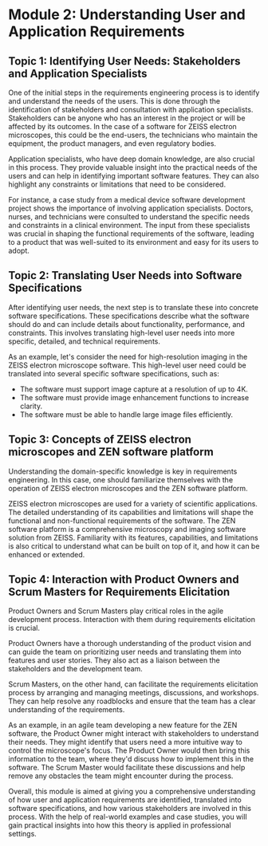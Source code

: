 # Module 2: Understanding User and Application Requirements

## Topic 1: Identifying User Needs: Stakeholders and Application Specialists
One of the initial steps in the requirements engineering process is to identify and understand the needs of the users. This is done through the identification of stakeholders and consultation with application specialists. Stakeholders can be anyone who has an interest in the project or will be affected by its outcomes. In the case of a software for ZEISS electron microscopes, this could be the end-users, the technicians who maintain the equipment, the product managers, and even regulatory bodies.

Application specialists, who have deep domain knowledge, are also crucial in this process. They provide valuable insight into the practical needs of the users and can help in identifying important software features. They can also highlight any constraints or limitations that need to be considered.

For instance, a case study from a medical device software development project shows the importance of involving application specialists. Doctors, nurses, and technicians were consulted to understand the specific needs and constraints in a clinical environment. The input from these specialists was crucial in shaping the functional requirements of the software, leading to a product that was well-suited to its environment and easy for its users to adopt.

## Topic 2: Translating User Needs into Software Specifications

After identifying user needs, the next step is to translate these into concrete software specifications. These specifications describe what the software should do and can include details about functionality, performance, and constraints. This involves translating high-level user needs into more specific, detailed, and technical requirements.

As an example, let's consider the need for high-resolution imaging in the ZEISS electron microscope software. This high-level user need could be translated into several specific software specifications, such as:
* The software must support image capture at a resolution of up to 4K.
* The software must provide image enhancement functions to increase clarity.
* The software must be able to handle large image files efficiently.

## Topic 3: Concepts of ZEISS electron microscopes and ZEN software platform

Understanding the domain-specific knowledge is key in requirements engineering. In this case, one should familiarize themselves with the operation of ZEISS electron microscopes and the ZEN software platform.

ZEISS electron microscopes are used for a variety of scientific applications. The detailed understanding of its capabilities and limitations will shape the functional and non-functional requirements of the software. The ZEN software platform is a comprehensive microscopy and imaging software solution from ZEISS. Familiarity with its features, capabilities, and limitations is also critical to understand what can be built on top of it, and how it can be enhanced or extended.

## Topic 4: Interaction with Product Owners and Scrum Masters for Requirements Elicitation
Product Owners and Scrum Masters play critical roles in the agile development process. Interaction with them during requirements elicitation is crucial.

Product Owners have a thorough understanding of the product vision and can guide the team on prioritizing user needs and translating them into features and user stories. They also act as a liaison between the stakeholders and the development team.

Scrum Masters, on the other hand, can facilitate the requirements elicitation process by arranging and managing meetings, discussions, and workshops. They can help resolve any roadblocks and ensure that the team has a clear understanding of the requirements.

As an example, in an agile team developing a new feature for the ZEN software, the Product Owner might interact with stakeholders to understand their needs. They might identify that users need a more intuitive way to control the microscope's focus. The Product Owner would then bring this information to the team, where they'd discuss how to implement this in the software. The Scrum Master would facilitate these discussions and help remove any obstacles the team might encounter during the process.

Overall, this module is aimed at giving you a comprehensive understanding of how user and application requirements are identified, translated into software specifications, and how various stakeholders are involved in this process. With the help of real-world examples and case studies, you will gain practical insights into how this theory is applied in professional settings.
